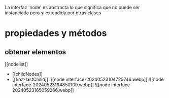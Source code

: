 La interfaz 'node' es abstracta lo que significa que no puede ser instanciada pero si extendida por otras clases
# propiedades y métodos
## obtener elementos
[[nodelist]]
- [[childNodes]] 
- [[first-lastChilld]]
![[node interface-20240523164725746.webp]]
![[node interface-20240523164850109.webp]]
![[node interface-20240523165059266.webp]]